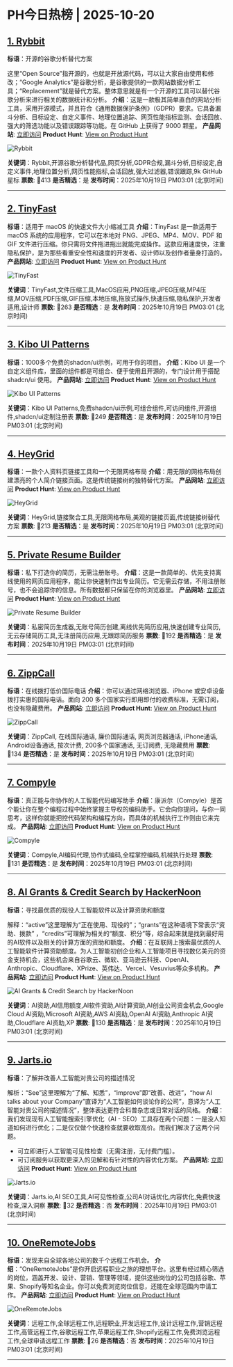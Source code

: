 # PH今日热榜 | 2025-10-20

## [1. Rybbit](https://www.producthunt.com/products/rybbit?utm_campaign=producthunt-api&utm_medium=api-v2&utm_source=Application%3A+dev+%28ID%3A+189358%29)
**标语**：开源的谷歌分析替代方案

这里“Open Source”指开源的，也就是开放源代码，可以让大家自由使用和修改；“Google Analytics”是谷歌分析，是谷歌提供的一款网站数据分析工具；“Replacement”就是替代方案。整体意思就是有一个开源的工具可以替代谷歌分析来进行相关的数据统计和分析。
**介绍**：这是一款极其简单直白的网站分析工具，采用开源模式，并且符合《通用数据保护条例》（GDPR）要求。它具备漏斗分析、目标设定、自定义事件、地理位置追踪、网页性能指标监测、会话回放、强大的筛选功能以及错误跟踪等功能。在 GitHub 上获得了 9000 颗星。
**产品网站**: [立即访问](https://www.producthunt.com/r/T74WS3UCBRDYEQ?utm_campaign=producthunt-api&utm_medium=api-v2&utm_source=Application%3A+dev+%28ID%3A+189358%29)
**Product Hunt**: [View on Product Hunt](https://www.producthunt.com/products/rybbit?utm_campaign=producthunt-api&utm_medium=api-v2&utm_source=Application%3A+dev+%28ID%3A+189358%29)

![Rybbit](https://ph-files.imgix.net/c488d41d-b365-4dd8-8894-941818b7e91d.png?auto=format)

**关键词**：Rybbit,开源谷歌分析替代品,网页分析,GDPR合规,漏斗分析,目标设定,自定义事件,地理位置分析,网页性能指标,会话回放,强大过滤器,错误跟踪,9k GitHub星标
**票数**: 🔺413
**是否精选**：是
**发布时间**：2025年10月19日 PM03:01 (北京时间)

---

## [2. TinyFast](https://www.producthunt.com/products/tinyfast?utm_campaign=producthunt-api&utm_medium=api-v2&utm_source=Application%3A+dev+%28ID%3A+189358%29)
**标语**：适用于 macOS 的快速文件大小缩减工具
**介绍**：TinyFast 是一款适用于 macOS 系统的应用程序，它可以在本地对 PNG、JPEG、MP4、MOV、PDF 和 GIF 文件进行压缩。你只需将文件拖进拖出就能完成操作。这款应用速度快，注重隐私保护，是为那些看重安全性和速度的开发者、设计师以及创作者量身打造的。
**产品网站**: [立即访问](https://www.producthunt.com/r/UHJMVYLN24NRCI?utm_campaign=producthunt-api&utm_medium=api-v2&utm_source=Application%3A+dev+%28ID%3A+189358%29)
**Product Hunt**: [View on Product Hunt](https://www.producthunt.com/products/tinyfast?utm_campaign=producthunt-api&utm_medium=api-v2&utm_source=Application%3A+dev+%28ID%3A+189358%29)

![TinyFast](https://ph-files.imgix.net/3097e21a-60f2-4d34-bef5-5e0bf96024ba.png?auto=format)

**关键词**：TinyFast,文件压缩工具,MacOS应用,PNG压缩,JPEG压缩,MP4压缩,MOV压缩,PDF压缩,GIF压缩,本地压缩,拖放式操作,快速压缩,隐私保护,开发者适用,设计师
**票数**: 🔺263
**是否精选**：是
**发布时间**：2025年10月19日 PM03:01 (北京时间)

---

## [3. Kibo UI Patterns](https://www.producthunt.com/products/kibo-ui?utm_campaign=producthunt-api&utm_medium=api-v2&utm_source=Application%3A+dev+%28ID%3A+189358%29)
**标语**：1000多个免费的shadcn/ui示例，可用于你的项目。
**介绍**：Kibo UI 是一个自定义组件库，里面的组件都是可组合、便于使用且开源的，专门设计用于搭配 shadcn/ui 使用。
**产品网站**: [立即访问](https://www.producthunt.com/r/K2ZYIHFCZBZ4FO?utm_campaign=producthunt-api&utm_medium=api-v2&utm_source=Application%3A+dev+%28ID%3A+189358%29)
**Product Hunt**: [View on Product Hunt](https://www.producthunt.com/products/kibo-ui?utm_campaign=producthunt-api&utm_medium=api-v2&utm_source=Application%3A+dev+%28ID%3A+189358%29)

![Kibo UI Patterns](https://ph-files.imgix.net/eeceb03e-fddf-490c-9eb5-1c88df0d33df.png?auto=format)

**关键词**：Kibo UI Patterns,免费shadcn/ui示例,可组合组件,可访问组件,开源组件,shadcn/ui定制注册表
**票数**: 🔺249
**是否精选**：是
**发布时间**：2025年10月19日 PM03:01 (北京时间)

---

## [4. HeyGrid](https://www.producthunt.com/products/heygrid?utm_campaign=producthunt-api&utm_medium=api-v2&utm_source=Application%3A+dev+%28ID%3A+189358%29)
**标语**：一款个人资料页链接工具和一个无限网格布局
**介绍**：用无限的网格布局创建漂亮的个人简介链接页面。这是传统链接树的独特替代方案。
**产品网站**: [立即访问](https://www.producthunt.com/r/F5VIGD2VQGKNRK?utm_campaign=producthunt-api&utm_medium=api-v2&utm_source=Application%3A+dev+%28ID%3A+189358%29)
**Product Hunt**: [View on Product Hunt](https://www.producthunt.com/products/heygrid?utm_campaign=producthunt-api&utm_medium=api-v2&utm_source=Application%3A+dev+%28ID%3A+189358%29)

![HeyGrid](https://ph-files.imgix.net/baa39c44-ec9a-4d81-96ca-e80e6f256f19.png?auto=format)

**关键词**：HeyGrid,链接聚合工具,无限网格布局,美观的链接页面,传统链接树替代方案
**票数**: 🔺213
**是否精选**：是
**发布时间**：2025年10月19日 PM03:01 (北京时间)

---

## [5. Private Resume Builder](https://www.producthunt.com/products/private-resume-builder-open-source?utm_campaign=producthunt-api&utm_medium=api-v2&utm_source=Application%3A+dev+%28ID%3A+189358%29)
**标语**：私下打造你的简历，无需注册账号。
**介绍**：这是一款简单的、优先支持离线使用的网页应用程序，能让你快速制作出专业简历。它无需云存储，不用注册账号，也不会追踪你的信息。所有数据都只保留在你的浏览器里。
**产品网站**: [立即访问](https://www.producthunt.com/r/PSBLOTMCSRGWTF?utm_campaign=producthunt-api&utm_medium=api-v2&utm_source=Application%3A+dev+%28ID%3A+189358%29)
**Product Hunt**: [View on Product Hunt](https://www.producthunt.com/products/private-resume-builder-open-source?utm_campaign=producthunt-api&utm_medium=api-v2&utm_source=Application%3A+dev+%28ID%3A+189358%29)

![Private Resume Builder](https://ph-files.imgix.net/27bd7370-ed26-4d58-ae6a-8cfab5afd513.png?auto=format)

**关键词**：私密简历生成器,无账号简历创建,离线优先简历应用,快速创建专业简历,无云存储简历工具,无注册简历应用,无跟踪简历服务
**票数**: 🔺192
**是否精选**：是
**发布时间**：2025年10月19日 PM03:01 (北京时间)

---

## [6. ZippCall](https://www.producthunt.com/products/zippcall?utm_campaign=producthunt-api&utm_medium=api-v2&utm_source=Application%3A+dev+%28ID%3A+189358%29)
**标语**：在线拨打低价国际电话
**介绍**：你可以通过网络浏览器、iPhone 或安卓设备拨打实惠的国际电话。面向 200 多个国家实行即用即付的收费标准，无需订阅，也没有隐藏费用。
**产品网站**: [立即访问](https://www.producthunt.com/r/LM6PVSRFNCWIOT?utm_campaign=producthunt-api&utm_medium=api-v2&utm_source=Application%3A+dev+%28ID%3A+189358%29)
**Product Hunt**: [View on Product Hunt](https://www.producthunt.com/products/zippcall?utm_campaign=producthunt-api&utm_medium=api-v2&utm_source=Application%3A+dev+%28ID%3A+189358%29)

![ZippCall](https://ph-files.imgix.net/6ea03192-5ae6-4709-aaf8-04b4e9141bdc.jpeg?auto=format)

**关键词**：ZippCall, 在线国际通话, 廉价国际通话, 网页浏览器通话, iPhone通话, Android设备通话, 按次计费, 200多个国家通话, 无订阅费, 无隐藏费用
**票数**: 🔺134
**是否精选**：是
**发布时间**：2025年10月19日 PM03:01 (北京时间)

---

## [7. Compyle](https://www.producthunt.com/products/compyle-2?utm_campaign=producthunt-api&utm_medium=api-v2&utm_source=Application%3A+dev+%28ID%3A+189358%29)
**标语**：真正能与你协作的人工智能代码编写助手
**介绍**：康派尔（Compyle）是首个能让你在整个编程过程中始终掌握主导权的编码助手。它会向你提问，与你一同思考，这样你就能把控代码架构和编程方向，而具体的机械执行工作则由它来完成。
**产品网站**: [立即访问](https://www.producthunt.com/r/EKKHLUKBUNM6ZB?utm_campaign=producthunt-api&utm_medium=api-v2&utm_source=Application%3A+dev+%28ID%3A+189358%29)
**Product Hunt**: [View on Product Hunt](https://www.producthunt.com/products/compyle-2?utm_campaign=producthunt-api&utm_medium=api-v2&utm_source=Application%3A+dev+%28ID%3A+189358%29)

![Compyle](https://ph-files.imgix.net/6321a7e5-411b-4418-835e-f64901dd12f8.jpeg?auto=format)

**关键词**：Compyle,AI编码代理,协作式编码,全程掌控编码,机械执行处理
**票数**: 🔺131
**是否精选**：是
**发布时间**：2025年10月19日 PM03:01 (北京时间)

---

## [8.  AI Grants & Credit Search by HackerNoon](https://www.producthunt.com/products/hacker-noon?utm_campaign=producthunt-api&utm_medium=api-v2&utm_source=Application%3A+dev+%28ID%3A+189358%29)
**标语**：寻找最优质的现役人工智能软件以及计算资助和额度

解释：“active”这里理解为“正在使用、现役的”；“grants”在这种语境下常表示“资助、拨款” ，“credits”可理解为相关的“额度、积分”等，综合起来就是找到最好用的AI软件以及相关的计算方面的资助和额度。
**介绍**：在互联网上搜索最优质的人工智能软件计算资助额度。为人工智能初创企业和人工智能项目寻找数亿美元的资金支持机会，这些机会来自谷歌云、微软、亚马逊云科技、OpenAI、Anthropic、Cloudflare、XPrize、英伟达、Vercel、Vesuvius等众多机构。
**产品网站**: [立即访问](https://www.producthunt.com/r/OSRZCJQO24CG6Q?utm_campaign=producthunt-api&utm_medium=api-v2&utm_source=Application%3A+dev+%28ID%3A+189358%29)
**Product Hunt**: [View on Product Hunt](https://www.producthunt.com/products/hacker-noon?utm_campaign=producthunt-api&utm_medium=api-v2&utm_source=Application%3A+dev+%28ID%3A+189358%29)

![ AI Grants & Credit Search by HackerNoon](https://ph-files.imgix.net/e28fa9b7-6821-4b1a-8b5e-653b0e3c710a.png?auto=format)

**关键词**：AI资助,AI信用额度,AI软件资助,AI计算资助,AI创业公司资金机会,Google Cloud AI资助,Microsoft AI资助,AWS AI资助,OpenAI AI资助,Anthropic AI资助,Cloudflare AI资助,XP
**票数**: 🔺130
**是否精选**：是
**发布时间**：2025年10月19日 PM03:01 (北京时间)

---

## [9. Jarts.io](https://www.producthunt.com/products/jarts-io?utm_campaign=producthunt-api&utm_medium=api-v2&utm_source=Application%3A+dev+%28ID%3A+189358%29)
**标语**：了解并改善人工智能对贵公司的描述情况

解析：“See”这里理解为“了解、知悉”，“improve”即“改善、改进”，“how AI talks about your Company”直译为“人工智能如何谈论你的公司”，意译为“人工智能对贵公司的描述情况”，整体表达更符合科普杂志或日常对话的风格。
**介绍**：我们发现现有人工智能搜索引擎优化（AI - SEO）工具存在两个问题：一是没人知道如何进行优化；二是仅仅做个快速检查就要收取高价。而我们解决了这两个问题。
- 可立即进行人工智能可见性检查（无需注册，无付费门槛）。
- 可订阅服务以获取更深入的见解和有针对性的内容优化方案。
**产品网站**: [立即访问](https://www.producthunt.com/r/INOE4JXSEZ2DPL?utm_campaign=producthunt-api&utm_medium=api-v2&utm_source=Application%3A+dev+%28ID%3A+189358%29)
**Product Hunt**: [View on Product Hunt](https://www.producthunt.com/products/jarts-io?utm_campaign=producthunt-api&utm_medium=api-v2&utm_source=Application%3A+dev+%28ID%3A+189358%29)

![Jarts.io](https://ph-files.imgix.net/59c16a8e-0dda-4b84-8efc-bca156995339.png?auto=format)

**关键词**：Jarts.io,AI SEO工具,AI可见性检查,公司AI对话优化,内容优化,免费快速检查,深入洞察
**票数**: 🔺32
**是否精选**：否
**发布时间**：2025年10月19日 PM03:01 (北京时间)

---

## [10. OneRemoteJobs](https://www.producthunt.com/products/oneremotejobs?utm_campaign=producthunt-api&utm_medium=api-v2&utm_source=Application%3A+dev+%28ID%3A+189358%29)
**标语**：发现来自全球各地公司的数千个远程工作机会。
**介绍**：“OneRemoteJobs”是你开启远程职业之旅的理想平台。这里有经过精心筛选的岗位，涵盖开发、设计、营销、管理等领域，提供这些岗位的公司包括谷歌、苹果、Shopify等知名企业。你可以免费浏览岗位信息，还能在全球范围内申请工作。
**产品网站**: [立即访问](https://www.producthunt.com/r/4FXJGOQABQK2RF?utm_campaign=producthunt-api&utm_medium=api-v2&utm_source=Application%3A+dev+%28ID%3A+189358%29)
**Product Hunt**: [View on Product Hunt](https://www.producthunt.com/products/oneremotejobs?utm_campaign=producthunt-api&utm_medium=api-v2&utm_source=Application%3A+dev+%28ID%3A+189358%29)

![OneRemoteJobs](https://ph-files.imgix.net/e6e2fb9e-01b6-4df5-a8cc-af0680e48914.jpeg?auto=format)

**关键词**：远程工作,全球远程工作,远程职业,开发远程工作,设计远程工作,营销远程工作,高管远程工作,谷歌远程工作,苹果远程工作,Shopify远程工作,免费浏览远程工作,全球申请远程工作
**票数**: 🔺26
**是否精选**：否
**发布时间**：2025年10月19日 PM03:01 (北京时间)

---

